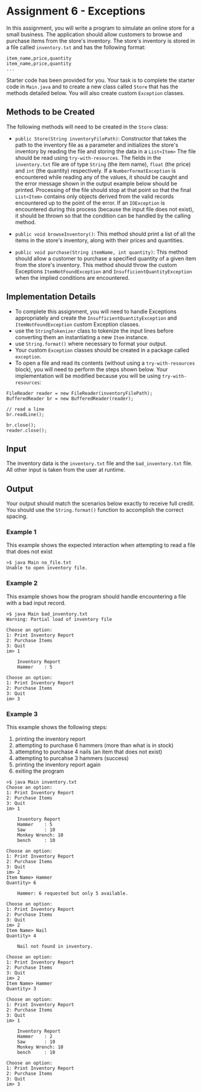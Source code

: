 # Assignment 6 - Exceptions
In this assignment, you will write a program to simulate an online store for a small business. The application should allow customers to browse and purchase items from the store's inventory. The store's inventory is stored in a file called `inventory.txt` and has the following format:

	item_name,price,quantity
	item_name,price,quantity
	...

Starter code has been provided for you. Your task is to complete the starter code in `Main.java` and to create a new class called `Store` that has the methods detailed below. You will also create custom `Exception` classes.

## Methods to be Created
The following methods will need to be created in the `Store` class:
 - `public Store(String inventoryFilePath)`: Constructor that takes the path to the inventory file as a parameter and initializes the store's inventory by reading the file and storing the data in a `List<Item>` The file should be read using `try-with-resources`. The fields in the `inventory.txt` file are of type `String` (the item name), `float` (the price) and `int` (the quantity) respectively. If a `NumberFormatException` is encountered while reading any of the values, it should be caught and the error message shown in the output example below should be printed. Processing of the file should stop at that point so that the final `List<Item>` contains only objects derived from the valid records encountered up to the point of the error. If an `IOException` is encountered during this process (because the input file does not exist), it should be thrown so that the condition can be handled by the calling method.

 - `public void browseInventory()`: This method should print a list of all the items in the store's inventory, along with their prices and quantities.

 - `public void purchase(String itemName, int quantity)`: This method should allow a customer to purchase a specified quantity of a given item from the store's inventory. This method should throw the custom Exceptions `ItemNotFoundException` and `InsufficientQuantityException` when the implied conditions are encountered.

## Implementation Details
 - To complete this assignment, you will need to handle Exceptions appropriately and create the `InsufficientQuantityException` and `ItemNotFoundException` custom Exception classes.
 - use the `StringTokenizer` class to tokenize the input lines before converting them an instantiating a new `Item` instance.
 - use `String.format()` where necessary to format your output.
 - Your custom `Exception` classes should be created in a package called `exception`.
 - To open a file and read its contents (without using a `try-with-resources` block), you will need to perform the steps shown below. Your implementation will be modified because you will be using `try-with-resources`:

~~~~
FileReader reader = new FileReader(inventoryFilePath);
BufferedReader br = new BufferedReader(reader);

// read a line
br.readLine();

br.close();
reader.close();
~~~~
## Input
The inventory data is the `inventory.txt` file and the `bad_inventory.txt` file. All other input is taken from the user at runtime.

## Output
Your output should match the scenarios below exactly to receive full credit.  You should use the `String.format()` function to accomplish the correct spacing.

### Example 1
This example shows the expected interaction when attempting to read a file that does not exist

~~~~
>$ java Main no_file.txt
Unable to open inventory file.
~~~~
### Example 2
This example shows how the program should handle encountering a file with a bad input record.

~~~~
>$ java Main bad_inventory.txt 
Warning: Partial load of inventory file

Choose an option:
1: Print Inventory Report
2: Purchase Items
3: Quit
im> 1

	Inventory Report
	Hammer    : 5

Choose an option:
1: Print Inventory Report
2: Purchase Items
3: Quit
im> 3
~~~~
### Example 3
This example shows the following steps:
 1. printing the inventory report
 2. attempting to purchase 6 hammers (more than what is in stock)
 3. attempting to purchase 4 nails (an item that does not exist)
 4. attempting to purcahse 3 hammers (success)
 5. printing the inventory report again
 6. exiting the program

~~~~
>$ java Main inventory.txt
Choose an option:
1: Print Inventory Report
2: Purchase Items
3: Quit
im> 1

	Inventory Report
	Hammer    : 5
	Saw       : 10
	Monkey Wrench: 10
	bench     : 10

Choose an option:
1: Print Inventory Report
2: Purchase Items
3: Quit
im> 2
Item Name> Hammer
Quantity> 6

	Hammer: 6 requested but only 5 available.

Choose an option:
1: Print Inventory Report
2: Purchase Items
3: Quit
im> 2
Item Name> Nail
Quantity> 4

	Nail not found in inventory.

Choose an option:
1: Print Inventory Report
2: Purchase Items
3: Quit
im> 2
Item Name> Hammer
Quantity> 3

Choose an option:
1: Print Inventory Report
2: Purchase Items
3: Quit
im> 1

	Inventory Report
	Hammer    : 2
	Saw       : 10
	Monkey Wrench: 10
	bench     : 10

Choose an option:
1: Print Inventory Report
2: Purchase Items
3: Quit
im> 3
~~~~
